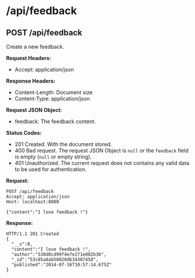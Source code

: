 # /api/feedback

## POST /api/feedback

Create a new feedback.

**Request Headers:**

- Accept: application/json

**Response Headers:**

- Content-Length: Document size
- Content-Type: application/json

**Request JSON Object:**

- feedback: The feedback content.

**Status Codes:**

- 201 Created. With the document stored.
- 400 Bad request. The request JSON Object is `null` or the `feedback` field is empty (`null` or empty string).
- 401 Unauthorized. The current request does not contains any valid data to be used for authentication.

**Request:**

    POST /api/feedback
    Accept: application/json
    Host: localhost:8080

    {"content":"I love feedback !"}

**Response:**

    HTTP/1.1 201 Created
    {
      "__v":0,
      "content":"I love feedback !",
      "author":"538d8cd99f4e7e271e082b36",
      "_id":"53c65a8ab50020db3430745d",
      "published":"2014-07-16T10:57:14.675Z"
    }
